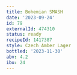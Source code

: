 ```yaml
---
title: Bohemian SMASH
date: '2023-09-24'
id: 79
externalId: 474310
status: ready
recipeId: 1417387
style: Czech Amber Lager
bottled: '2023-11-30'
abv: 4.2
ibu: 24
---
```

